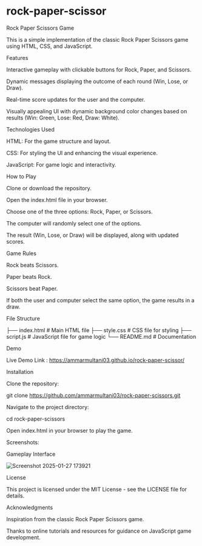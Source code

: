 # rock-paper-scissor

Rock Paper Scissors Game

This is a simple implementation of the classic Rock Paper Scissors game using HTML, CSS, and JavaScript.

Features

Interactive gameplay with clickable buttons for Rock, Paper, and Scissors.

Dynamic messages displaying the outcome of each round (Win, Lose, or Draw).

Real-time score updates for the user and the computer.

Visually appealing UI with dynamic background color changes based on results (Win: Green, Lose: Red, Draw: White).

Technologies Used

HTML: For the game structure and layout.

CSS: For styling the UI and enhancing the visual experience.

JavaScript: For game logic and interactivity.

How to Play

Clone or download the repository.

Open the index.html file in your browser.

Choose one of the three options: Rock, Paper, or Scissors.

The computer will randomly select one of the options.

The result (Win, Lose, or Draw) will be displayed, along with updated scores.

Game Rules

Rock beats Scissors.

Paper beats Rock.

Scissors beat Paper.

If both the user and computer select the same option, the game results in a draw.

File Structure

├── index.html       # Main HTML file
├── style.css        # CSS file for styling
├── script.js        # JavaScript file for game logic
└── README.md        # Documentation

Demo

Live Demo Link : https://ammarmultani03.github.io/rock-paper-scissor/

Installation

Clone the repository:

git clone https://github.com/ammarmultani03/rock-paper-scissors.git

Navigate to the project directory:

cd rock-paper-scissors

Open index.html in your browser to play the game.

Screenshots:

Gameplay Interface

![Screenshot 2025-01-27 173921](https://github.com/user-attachments/assets/a1519484-ddb7-4820-8cc1-02d178355f7b)


License

This project is licensed under the MIT License - see the LICENSE file for details.

Acknowledgments

Inspiration from the classic Rock Paper Scissors game.

Thanks to online tutorials and resources for guidance on JavaScript game development.

